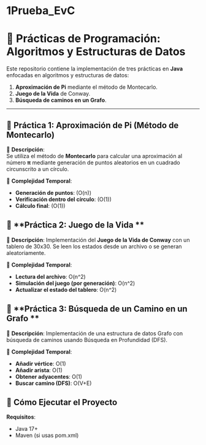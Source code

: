 # 1Prueba_EvC

# 🚀 Prácticas de Programación: Algoritmos y Estructuras de Datos

Este repositorio contiene la implementación de tres prácticas en **Java** enfocadas en algoritmos y estructuras de datos:

1. **Aproximación de Pi** mediante el método de Montecarlo.
2. **Juego de la Vida** de Conway.
3. **Búsqueda de caminos en un Grafo**.

---

## 📌 **Práctica 1: Aproximación de Pi (Método de Montecarlo)**

📖 **Descripción**:  
Se utiliza el método de **Montecarlo** para calcular una aproximación al número **π** mediante generación de puntos aleatorios en un cuadrado circunscrito a un círculo.

🔢 **Complejidad Temporal**:  
- **Generación de puntos**: \(O(n)\)  
- **Verificación dentro del círculo**: \(O(1)\)  
- **Cálculo final**: \(O(1)\)  


## 📌 **Práctica 2: Juego de la Vida **

📖 **Descripción**:
Implementación del **Juego de la Vida de Conway** con un tablero de 30x30. Se leen los estados desde un archivo o se generan aleatoriamente.

🔢 **Complejidad Temporal**: 

- **Lectura del archivo**: O(n^2)
- **Simulación del juego (por generación)**: O(n^2)
- **Actualizar el estado del tablero**: O(n^2)



## 📌 **Práctica 3: Búsqueda de un Camino en un Grafo **

📖 **Descripción**:
Implementación de una estructura de datos Grafo con búsqueda de caminos usando Búsqueda en Profundidad (DFS).

🔢 **Complejidad Temporal**: 

- **Añadir vértice**: O(1)
- **Añadir arista**: O(1)
- **Obtener adyacentes**: O(1)
- **Buscar camino (DFS)**: O(V+E)




## 🔧 **Cómo Ejecutar el Proyecto**

**Requisitos**:
- Java 17+
- Maven (si usas pom.xml)







